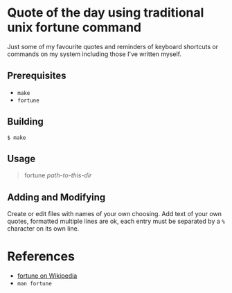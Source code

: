 # Quote of the day using traditional unix fortune command

Just some of my favourite quotes and reminders of keyboard shortcuts or
commands on my system including those I've written myself.

## Prerequisites

* `make`
* `fortune`

## Building

```console
$ make
```

## Usage

> fortune _path-to-this-dir_

## Adding and Modifying

Create or edit files with names of your own choosing. Add text of your own
quotes, formatted multiple lines are ok, each entry must be separated by a `%`
character on its own line.

# References

* [fortune on Wikipedia](https://en.wikipedia.org/wiki/Fortune_%28Unix%29)
* `man fortune`
